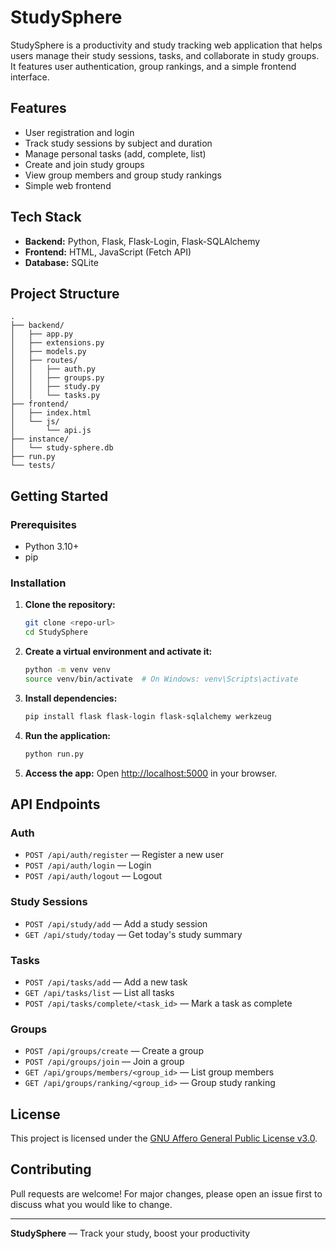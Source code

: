 # StudySphere

StudySphere is a productivity and study tracking web application that helps users manage their study sessions, tasks, and collaborate in study groups. It features user authentication, group rankings, and a simple frontend interface.

## Features

- User registration and login
- Track study sessions by subject and duration
- Manage personal tasks (add, complete, list)
- Create and join study groups
- View group members and group study rankings
- Simple web frontend

## Tech Stack

- **Backend:** Python, Flask, Flask-Login, Flask-SQLAlchemy
- **Frontend:** HTML, JavaScript (Fetch API)
- **Database:** SQLite

## Project Structure

```
.
├── backend/
│   ├── app.py
│   ├── extensions.py
│   ├── models.py
│   ├── routes/
│   │   ├── auth.py
│   │   ├── groups.py
│   │   ├── study.py
│   │   └── tasks.py
├── frontend/
│   ├── index.html
│   └── js/
│       └── api.js
├── instance/
│   └── study-sphere.db
├── run.py
└── tests/
```

## Getting Started

### Prerequisites

- Python 3.10+
- pip

### Installation

1. **Clone the repository:**
   ```sh
   git clone <repo-url>
   cd StudySphere
   ```

2. **Create a virtual environment and activate it:**
   ```sh
   python -m venv venv
   source venv/bin/activate  # On Windows: venv\Scripts\activate
   ```

3. **Install dependencies:**
   ```sh
   pip install flask flask-login flask-sqlalchemy werkzeug
   ```

4. **Run the application:**
   ```sh
   python run.py
   ```

5. **Access the app:**
   Open [http://localhost:5000](http://localhost:5000) in your browser.

## API Endpoints

### Auth

- `POST /api/auth/register` — Register a new user
- `POST /api/auth/login` — Login
- `POST /api/auth/logout` — Logout

### Study Sessions

- `POST /api/study/add` — Add a study session
- `GET /api/study/today` — Get today's study summary

### Tasks

- `POST /api/tasks/add` — Add a new task
- `GET /api/tasks/list` — List all tasks
- `POST /api/tasks/complete/<task_id>` — Mark a task as complete

### Groups

- `POST /api/groups/create` — Create a group
- `POST /api/groups/join` — Join a group
- `GET /api/groups/members/<group_id>` — List group members
- `GET /api/groups/ranking/<group_id>` — Group study ranking

## License

This project is licensed under the [GNU Affero General Public License v3.0](LICENSE).

## Contributing

Pull requests are welcome! For major changes, please open an issue first to discuss what you would like to change.

---

**StudySphere** — Track your study, boost your productivity
